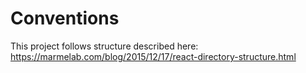 # Conventions

This project follows structure described here:
https://marmelab.com/blog/2015/12/17/react-directory-structure.html